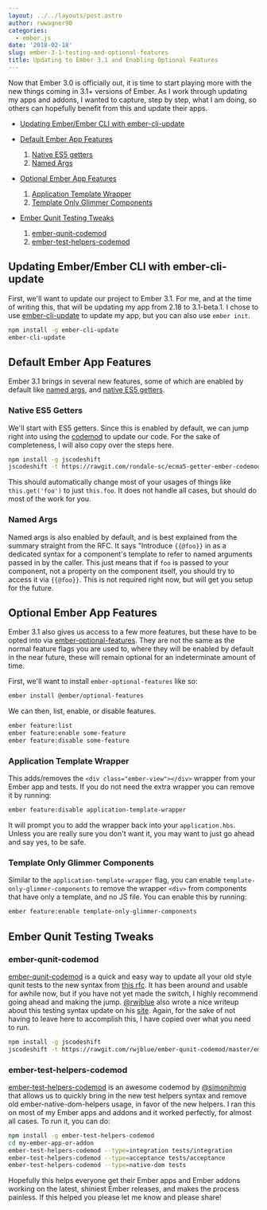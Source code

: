 ```yaml
---
layout: ../../layouts/post.astro
author: rwwagner90
categories: 
  - ember.js
date: '2018-02-18'
slug: ember-3-1-testing-and-optional-features
title: Updating to Ember 3.1 and Enabling Optional Features
---
```


Now that Ember 3.0 is officially out, it is time to start playing more with the new things coming in 3.1+ versions
of Ember. As I work through updating my apps and addons, I wanted to capture, step by step, what I am doing, so others
can hopefully benefit from this and update their apps.

* [Updating Ember/Ember CLI with ember-cli-update](#updating-ember)

* [Default Ember App Features](#default-features)
  1. [Native ES5 getters](#native-es5-getters)
  1. [Named Args](#named-args)
 
* [Optional Ember App Features](#optional-features)
  1. [Application Template Wrapper](#application-template-wrapper)
  1. [Template Only Glimmer Components](#template-only-glimmer-components)

* [Ember Qunit Testing Tweaks](#testing-tweaks)
  1. [ember-qunit-codemod](#ember-qunit-codemod)
  1. [ember-test-helpers-codemod](#ember-test-helpers-codemod) 

<h2 id="updating-ember">Updating Ember/Ember CLI with ember-cli-update</h2>

First, we'll want to update our project to Ember 3.1. For me, and at the time of writing this, that will be updating
my app from 2.18 to 3.1-beta.1. I chose to use [ember-cli-update](https://github.com/kellyselden/ember-cli-update) to update my app, but you can also use `ember init`.

```bash
npm install -g ember-cli-update
ember-cli-update
```

<h2 id="default-features">Default Ember App Features</h2>

Ember 3.1 brings in several new features, some of which are enabled by default like [named args](https://github.com/emberjs/rfcs/blob/master/text/0276-named-args.md), and [native ES5 getters](https://github.com/emberjs/rfcs/blob/master/text/0281-es5-getters.md).

<h3 id="native-es5-getters">Native ES5 Getters</h3>

We'll start with ES5 getters. Since this is enabled by default, we can jump right into using the [codemod](https://github.com/rondale-sc/es5-getter-ember-codemod) to update our code. For the sake of completeness, I will also copy over the steps here.

```bash
npm install -g jscodeshift
jscodeshift -t https://rawgit.com/rondale-sc/ecma5-getter-ember-codemod/master/es5-getter-ember-codemod.js ./app
```

This should automatically change most of your usages of things like `this.get('foo')` to just `this.foo`. It does not handle all cases, but should do most of the work for you.

<h3 id="named-args">Named Args</h3>

Named args is also enabled by default, and is best explained from the summary straight from the RFC. 
It says "Introduce `{{@foo}}` in as a dedicated syntax for a component's template to refer to named arguments passed in by the caller. This just means that if `foo` is passed to your component, not a property on the component itself, you should try to
access it via `{{@foo}}`. This is not required right now, but will get you setup
for the future.

<h2 id="optional-features">Optional Ember App Features</h2>

Ember 3.1 also gives us access to a few more features, but these have to be opted into via [ember-optional-features](https://github.com/emberjs/ember-optional-features). They are not the same as the normal feature flags you are used to,
where they will be enabled by default in the near future, these will remain
optional for an indeterminate amount of time.

First, we'll want to install `ember-optional-features` like so:

```bash
ember install @ember/optional-features
```

We can then, list, enable, or disable features.

```bash
ember feature:list
ember feature:enable some-feature
ember feature:disable some-feature
```

<h3 id="application-template-wrapper">Application Template Wrapper</h3>

This adds/removes the `<div class="ember-view"></div>` wrapper from your Ember app and tests. If you do not need the extra wrapper you can remove it by running:

```bash
ember feature:disable application-template-wrapper
```

It will prompt you to add the wrapper back into your `application.hbs`. Unless you 
are really sure you don't want it, you may want to just go ahead and say yes, to be safe.

<h3 id="template-only-glimmer-components">Template Only Glimmer Components</h3>

Similar to the `application-template-wrapper` flag, you can enable
`template-only-glimmer-components` to remove the wrapper `<div>` from
components that have only a template, and no JS file. You can enable this by running:

```bash
ember feature:enable template-only-glimmer-components
```

<h2 id="testing-tweaks">Ember Qunit Testing Tweaks</h2>

<h3 id="ember-qunit-codemod">ember-qunit-codemod</h3>

[ember-qunit-codemod](https://github.com/rwjblue/ember-qunit-codemod) is a quick and easy way to update all 
your old style qunit tests to the new syntax from 
[this rfc](https://github.com/emberjs/rfcs/blob/master/text/0232-simplify-qunit-testing-api.md). 
It has been around and usable for awhile now, but if you
have not yet made the switch, I highly recommend going ahead and making the jump. 
[@rwjblue](https://twitter.com/rwjblue) also wrote a nice writeup about this testing syntax 
update on his [site](http://rwjblue.com/2017/10/23/ember-qunit-simplication/). 
Again, for the sake of not having to leave here to accomplish this, I have copied over what you need to run.

```bash
npm install -g jscodeshift
jscodeshift -t https://rawgit.com/rwjblue/ember-qunit-codemod/master/ember-qunit-codemod.js ./tests/
```

<h3 id="ember-test-helpers-codemod">ember-test-helpers-codemod</h3>

[ember-test-helpers-codemod](https://github.com/simonihmig/ember-test-helpers-codemod) is an awesome codemod 
by [@simonihmig](https://twitter.com/simonihmig) that allows us to quickly bring in the new test helpers syntax 
and remove old ember-native-dom-helpers usage, in favor of the new helpers. I ran this on most of
my Ember apps and addons and it worked perfectly, for almost all cases. To run it, you can do:

```bash
npm install -g ember-test-helpers-codemod
cd my-ember-app-or-addon
ember-test-helpers-codemod --type=integration tests/integration
ember-test-helpers-codemod --type=acceptance tests/acceptance
ember-test-helpers-codemod --type=native-dom tests
```

Hopefully this helps everyone get their Ember apps and Ember addons working on the
latest, shiniest Ember releases, and makes the process painless. If this helped you
please let me know and please share!
